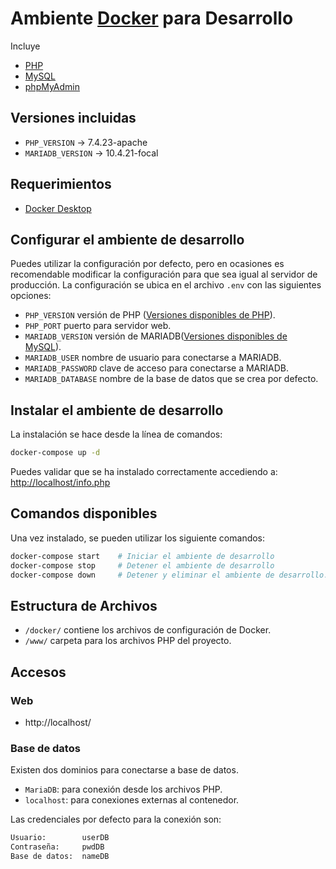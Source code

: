 # Ambiente [Docker](https://www.docker.com) para Desarrollo
Incluye

* [PHP](https://www.php.net/)
* [MySQL](https://www.mysql.com/)
* [phpMyAdmin](https://www.phpmyadmin.net/) 

## Versiones incluidas
* `PHP_VERSION`     -> 7.4.23-apache
* `MARIADB_VERSION` -> 10.4.21-focal

## Requerimientos

* [Docker Desktop](https://www.docker.com/products/docker-desktop)

## Configurar el ambiente de desarrollo

Puedes utilizar la configuración por defecto, pero en ocasiones es recomendable modificar la configuración para que sea igual al servidor de producción. La configuración se ubica en el archivo `.env` con las siguientes opciones:

* `PHP_VERSION` versión de PHP ([Versiones disponibles de PHP](https://github.com/docker-library/docs/blob/master/php/README.md#supported-tags-and-respective-dockerfile-links)).
* `PHP_PORT` puerto para servidor web.
* `MARIADB_VERSION` versión de MARIADB([Versiones disponibles de MySQL](https://hub.docker.com/_/mariadb)).
* `MARIADB_USER` nombre de usuario para conectarse a MARIADB.
* `MARIADB_PASSWORD` clave de acceso para conectarse a MARIADB.
* `MARIADB_DATABASE` nombre de la base de datos que se crea por defecto.

## Instalar el ambiente de desarrollo

La instalación se hace desde la línea de comandos:
```zsh
docker-compose up -d
```
Puedes validar que se ha instalado correctamente accediendo a: [http://localhost/info.php](http://localhost/info.php)

## Comandos disponibles

Una vez instalado, se pueden utilizar los siguiente comandos:

```zsh
docker-compose start    # Iniciar el ambiente de desarrollo
docker-compose stop     # Detener el ambiente de desarrollo
docker-compose down     # Detener y eliminar el ambiente de desarrollo.
```

## Estructura de Archivos

* `/docker/` contiene los archivos de configuración de Docker.
* `/www/` carpeta para los archivos PHP del proyecto.

## Accesos

### Web

* http://localhost/

### Base de datos

Existen dos dominios para conectarse a base de datos.

* `MariaDB`: para conexión desde los archivos PHP.
* `localhost`: para conexiones externas al contenedor.

Las credenciales por defecto para la conexión son:
```zsh
Usuario:        userDB
Contraseña:     pwdDB
Base de datos:  nameDB
```

